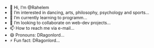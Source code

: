 - 👋 Hi, I’m @Rahelem
- 👀 I’m interested in dancing, arts, philosophy, psychology and sports...
- 🌱 I’m currently learning to programm...
- 💞️ I’m looking to collaborate on web-dev projects...
- 📫 How to reach me via e-mail...
- 😄 Pronouns: DRagonlord...
- ⚡ Fun fact: DRagonlord...

<!---
Rahelem/Rahelem is a ✨ special ✨ repository because its `README.md` (this file) appears on your GitHub profile.
You can click the Preview link to take a look at your changes.
--->
